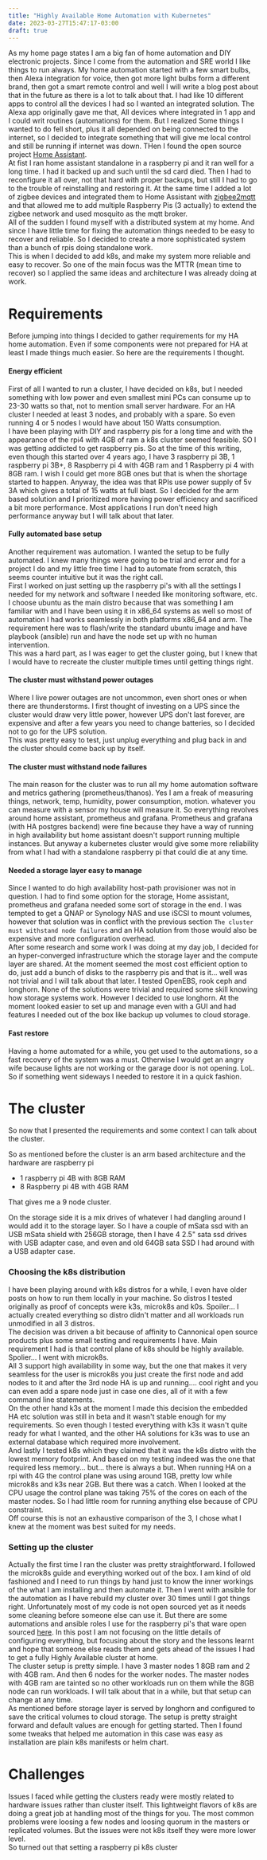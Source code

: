 ```yaml
---
title: "Highly Available Home Automation with Kubernetes"
date: 2023-03-27T15:47:17-03:00
draft: true
---
```


As my home page states I am a big fan of home automation and DIY electronic projects. Since I come from the automation and SRE world I like things to run always. My home automation started with a few smart bulbs, then Alexa integration for voice, then got more light bulbs form a different brand, then got a smart remote control and well I will write a blog post about that in the future as there is a lot to talk about that. I had like 10 different apps to control all the devices I had so I wanted an integrated solution. The Alexa app originally gave me that, All devices where integrated in 1 app and I could writ routines (automations) for them. But I realized Some things I wanted to do fell short, plus it all depended on being connected to the internet, so I decided to integrate something that will give me local control and still be running if internet was down. THen I found the open source project [Home Assistant](https://www.home-assistant.io/).  
At fist I ran home assistant standalone in a raspberry pi and it ran well for a long time. I had it backed up and such until the sd card died. Then I had to reconfigure it all over, not that hard with proper backups, but still I had to go to the trouble of reinstalling and restoring it. At the same time I added a lot of zigbee devices and integrated them to Home Assistant with [zigbee2mqtt](https://www.zigbee2mqtt.io/) and that allowed me to add multiple Raspberry Pis (3 actually) to extend the zigbee network and used mosquito as the mqtt broker.  
All of the sudden I found myself with a distributed system at my home. And since I have little time for fixing the automation things needed to be easy to recover and reliable. So I decided to create a more sophisticated system than a bunch of rpis doing standalone work.  
This is when I decided to add k8s, and make my system more reliable and easy to recover. So one of the main focus was the MTTR (mean time to recover) so I applied the same ideas and architecture I was already doing at work.  

# Requirements

Before jumping into things I decided to gather requirements for my HA home automation. Even if some components were not prepared for HA at least I made things much easier. So here are the requirements I thought.

#### Energy efficient
First of all I wanted to run a cluster, I have decided on k8s, but I needed something with low power and even smallest mini PCs can consume up to 23-30 watts so that, not to mention small server hardware. For an HA cluster I needed at least 3 nodes, and probably with a spare. So even running 4 or 5 nodes I would have about 150 Watts consumption.  
I have been playing with DIY and raspberry pis for a long time and with the appearance of the rpi4 with 4GB of ram a k8s cluster seemed feasible. SO I was getting addicted to get raspberry pis. So at the time of this writing, even though this started over 4 years ago, I have 3 raspberry pi 3B, 1 raspberry pi 3B+, 8 Raspberry pi 4 with 4GB ram and 1 Raspberry pi 4 with 8GB ram. I wish I could get more 8GB ones but that is when the shortage started to happen. Anyway, the idea was that RPIs use power supply of 5v 3A which gives a total of 15 watts at full blast. So I decided for the arm based solution and I prioritized more having power efficiency and sacrificed a bit more performance. Most applications I run don't need high performance anyway but I will talk about that later.

#### Fully automated base setup

Another requirement was automation. I wanted the setup to be fully automated. I knew many things were going to be trial and error and for a project I do and my little free time I had to automate from scratch, this seems counter intuitive but it was the right call.  
First I worked on just setting up the raspberry pi's with all the settings I needed for my network and software I needed like monitoring software, etc.  
I choose ubuntu as the main distro because that was something I am familiar with and I have been using it in x86_64 systems as well so most of automation I had works seamlessly in both platforms x86_64 and arm.
The requirement here was to flash/write the standard ubuntu image and have playbook (ansible) run and have the node set up with no human intervention.  
This was a hard part, as I was eager to get the cluster going, but I knew that I would have to recreate the cluster multiple times until getting things right.

#### The cluster must withstand power outages

Where I live power outages are not uncommon, even short ones or when there are thunderstorms. I first thought of investing on a UPS since the cluster would draw very little power, however UPS don't last forever, are expensive and after a few years you need to change batteries, so I decided not to go for the UPS solution.  
This was pretty easy to test, just unplug everything and plug back in and the cluster should come back up by itself.


#### The cluster must withstand node failures

The main reason for the cluster was to run all my home automation software and metrics gathering (prometheus/thanos). Yes I am a freak of measuring things, network, temp, humidity, power consumption, motion. whatever you can measure with a sensor my house will measure it. 
So everything revolves around home assistant, prometheus and grafana. Prometheus and grafana (with HA postgres backend) were fine because they have a way of running in high availability but home assistant doesn't support running multiple instances. But anyway a kubernetes cluster would give some more reliability from what I had with a standalone raspberry pi that could die at any time.

#### Needed a storage layer easy to manage

Since I wanted to do high availability host-path provisioner was not in question. I had to find some option for the storage, Home assistant, prometheus and grafana needed some sort of storage in the end. I was tempted to get a QNAP or Synology NAS and use iSCSI to mount volumes, however that solution was in conflict with the previous section `The cluster must withstand node failures` and an HA solution from those would also be expensive and more configuration overhead.  
After some research and some work I was doing at my day job, I decided for an hyper-converged infrastructure which the storage layer and the compute layer are shared. At the moment seemed the most cost efficient option to do, just add a bunch of disks to the raspberry pis and that is it... well was not trivial and I will talk about that later.
I tested OpenEBS, rook ceph and longhorn. None of the solutions were trivial and required some skill knowing how storage systems work. However I decided to use longhorn. At the moment looked easier to set up and manage even with a GUI and had features I needed out of the box like backup up volumes to cloud storage.


#### Fast restore

Having a home automated for a while, you get used to the automations, so a fast recovery of the system was a must. Otherwise I would get an angry wife because lights are not working or the garage door is not opening. LoL.  
So if something went sideways I needed to restore it in a quick fashion.



# The cluster

So now that I presented the requirements and some context I can talk about the cluster.  

So as mentioned before the cluster is an arm based architecture and the hardware are raspberry pi

- 1 raspberry pi 4B with 8GB RAM
- 8 Raspberry pi 4B with 4GB RAM

That gives me a 9 node cluster.

On the storage side it is a mix drives of whatever I had dangling around I would add it to the storage layer. So I have a couple of mSata ssd with an USB mSata shield with 256GB storage, then I have 4 2.5" sata ssd drives with USB adapter case, and even and old 64GB sata SSD I had around with a USB adapter case.

### Choosing the k8s distribution

I have been playing around with k8s distros for a while, I even have older posts on how to run them locally in your machine. So distros I tested originally as proof of concepts were k3s, microk8s and k0s. Spoiler... I actually created everything so distro didn't matter and all workloads run unmodified in all 3 distros.  
The decision was driven a bit because of affinity to Cannonical open source products plus some small testing and requirements I have.
Main requirement I had is that control plane of k8s should be highly available. Spolier... I went with microk8s.  
All 3 support high availability in some way, but the one that makes it very seamless for the user is microk8s you just create the first node and add nodes to it and after the 3rd node HA is up and running.... cool right and you can even add a spare node just in case one dies, all of it with a few command line statements.  
On the other hand k3s at the moment I made this decision the embedded HA etc solution was still in beta and it wasn't stable enough for my requirements. So even though I tested everything with k3s it wasn't quite ready for what I wanted, and the other HA solutions for k3s was to use an external database which required more involvement.  
And lastly I tested k8s which they claimed that it was the k8s distro with the lowest memory footprint. And based on my testing indeed was the one that required less memory... but... there is always a but. When running HA on a rpi with 4G the control plane was using around 1GB, pretty low while microk8s and k3s near 2GB. But there was a catch. When I looked at the CPU usage the control plane was taking 75% of the cores on each of the master nodes. So I had little room for running anything else because of CPU constraint.  
Off course this is not an exhaustive comparison of the 3, I chose what I knew at the moment was best suited for my needs.


### Setting up the cluster

Actually the first time I ran the cluster was pretty straightforward. I followed the microk8s guide and everything worked out of the box. I am kind of old fashioned and I need to run things by hand just to know the inner workings of the what I am installing and then automate it. Then I went with ansible for the automation as I have rebuild my cluster over 30 times until I got things right. Unfortunately most of my code is not open sourced yet as it needs some cleaning before someone else can use it. But there are some automations and ansible roles I use for the raspberry pi's that ware open sourced [here](https://github.com/fcastello). 
In this post I am not focusing on the little details of configuring everything, but focusing about the story and the lessons learnt and hope that someone else reads them and gets ahead of the issues I had to get a fully Highly Available cluster at home.  
The cluster setup is pretty simple. I have 3 master nodes 1 8GB ram and 2 with 4GB ram. And then 6 nodes for the worker nodes. The master nodes with 4GB ram are tainted so no other workloads run on them while the 8GB node can run workloads. I will talk about that in a while, but that setup can change at any time.  
As mentioned before storage layer is served by longhorn and configured to save the critical volumes to cloud storage. The setup is pretty straight forward and default values are enough for getting started. Then I found some tweaks that helped me automation in this case was easy as installation are plain k8s manifests or helm chart.


# Challenges

Issues I faced while getting the clusters ready were mostly related to hardware issues rather than cluster itself. This lightweight flavors of k8s are doing a great job at handling most of the things for you. The most common problems were loosing a few nodes and loosing quorum in the masters or replicated volumes. But the issues were not k8s itself they were more lower level.  
So turned out that setting a raspberry pi k8s cluster


